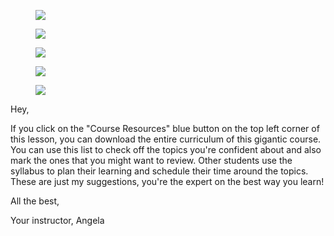 <figure>
    <img src="https://udemy-images.s3.amazonaws.com:443/redactor/raw/2018-11-25_14-29-20-ca40583cd900ab99b585ba6b672ab165.png">
</figure>
<figure>
    <img src="https://udemy-images.s3.amazonaws.com:443/redactor/raw/2018-12-03_17-06-24-e5a27ec38dfdb4a32ac64c18d7b82c62.png">
</figure>
<figure>
    <img src="https://udemy-images.s3.amazonaws.com:443/redactor/raw/2018-12-03_17-06-33-e61887470c9eea9d655acde297bfdda8.png">
</figure>
<figure>
    <img src="https://udemy-images.s3.amazonaws.com:443/redactor/raw/2018-12-03_17-06-38-841c62f204480b3d4b2b18ab7c59642f.png">
</figure>
<figure>
    <img src="https://udemy-images.s3.amazonaws.com:443/redactor/raw/2019-02-05_16-30-55-27be867be4354f3d779cb3cb6cfefaae.png">
</figure>
<p>Hey,</p>
<p>If you click on the "Course Resources" blue button on the top left corner of this lesson, you can download the entire curriculum of this gigantic course. You can use this list to check off the topics you're confident about and also mark the ones that you might want to review. Other students use the syllabus to plan their learning and schedule their time around the topics. These are just my suggestions, you're the expert on the best way you learn!</p>
<p>All the best,</p>
<p>Your instructor, Angela  </p>
